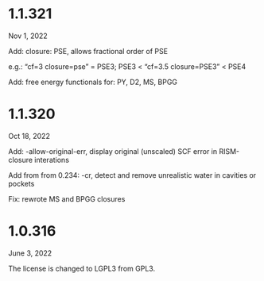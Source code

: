 # 1.1.321

Nov 1, 2022

Add: closure: PSE, allows fractional order of PSE

e.g.: “cf=3 closure=pse” = PSE3; PSE3 < “cf=3.5 closure=PSE3” < PSE4

Add: free energy functionals for: PY, D2, MS, BPGG


# 1.1.320

Oct 18, 2022

Add: -allow-original-err, display original (unscaled) SCF error in RISM-closure interations

Add from from 0.234: -cr, detect and remove unrealistic water in cavities or pockets

Fix: rewrote MS and BPGG closures

# 1.0.316

June 3, 2022

The license is changed to LGPL3 from GPL3.
